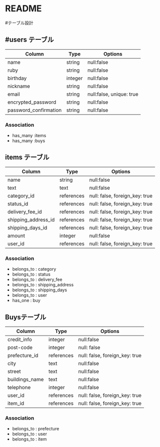 # README

#テーブル設計

## #users テーブル

|  Column               | Type    |  Options   |
| --------------------- | ------- | ---------- |
| name                  | string  | null:false |
| ruby                  | string  | null:false |
| birthday              | integer | null:false |
| nickname              | string  | null:false |
| email                 | string  | null:false, unique: true  |
| encrypted_password    | string  | null:false |
| password_confirmation | string  | null:false |

### Association
- has_many :items
- has_many :buys


## items テーブル

|  Column             | Type       |  Options   |
| ------------------- | ---------- | ---------- |
| name                | string     | null:false |
| text                | text       | null:false |
| category_id         | references | null: false, foreign_key: true |
| status_id           | references | null: false, foreign_key: true |
| delivery_fee_id     | references | null: false, foreign_key: true |
| shipping_address_id | references | null: false, foreign_key: true |
| shipping_days_id    | references | null: false, foreign_key: true |
| amount              | integer    | null:false |
| user_id             | references | null: false, foreign_key: true |

### Association
- belongs_to : category
- belongs_to : status
- belongs_to : delivery_fee
- belongs_to : shipping_address
- belongs_to : shipping_days
- belongs_to : user
- has_one : buy

## Buysテーブル

|  Column             | Type       |  Options   |
| ------------------- | ---------- | ---------- |
| credit_info         | integer    | null:false |
| post-code           | integer    | null: false |
| prefecture_id       | references | null: false, foreign_key: true |
| city                | text       | null:false |
| street              | text       | null:false |
| buildings_name      | text       | null:false |
| telephone           | integer    | null:false |
| user_id             | references | null: false, foreign_key: true |
| item_id             | references | null: false, foreign_key: true |

### Association
- belongs_to : prefecture
- belongs_to : user
- belongs_to : item